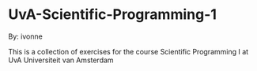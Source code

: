 # UvA-Scientific-Programming-1
By: ivonne 

This is a collection of exercises for the course Scientific Programming I at UvA 
Universiteit van Amsterdam
